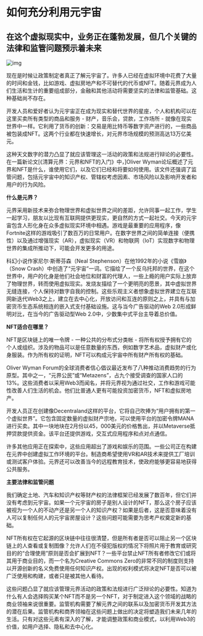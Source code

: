 # 如何充分利用元宇宙


## 在这个虚拟现实中，业务正在蓬勃发展，但几个关键的法律和监管问题预示着未来

![img](https://www.oliverwymanforum.com/future-of-money/2022/may/how-to-make-the-most-out-of-the-metaverse/_jcr_content/banner.coreimg.jpeg/1652730500787/metaverse-image.jpeg)

现在是时候让政策制定者真正了解元宇宙了。许多人已经在虚拟环境中花费了大量的时间和金钱，比如游戏、虚拟房地产和不可替代的代币或NFT。随着元界成为人们生活和生计的重要组成部分，金融和其他活动将需要坚实的法律和监管基础。这种基础尚不存在。

开发人员和爱好者认为元宇宙正在成为现实和替代世界的星座，个人和机构可以在这里买卖所有类型的商品和服务 - 财产，音乐会，贷款，工作场所 - 就像在现实世界中一样。它利用了货币的创新：交易是用比特币等数字资产进行的，一些商品被包装成NFT。这两个行业都在快速增长，对元界市场规模的预测高达13万亿美元。

这种天文数字的潜力凸显了就应该管理这一活动的政策和法规进行辩论的必要性。在一篇新论文[《清算元界：元界和NFT的入门》中，]Oliver Wyman论坛概述了元界和NFT是什么，谁使用它们，以及它们已经和将要如何使用。该文件还强调了监管问题，包括元宇宙中的知识产权、管辖权考虑因素、市场风险以及影响开发者和用户的行为风险。


**什么是元界？**

元界采用新技术来弥合物理世界和虚拟世界之间的差距，允许同事一起工作，学生一起学习，朋友以比现有互联网提供更现实，更自然的方式一起社交。今天的元宇宙包含人形化身在众多虚拟现实环境中相遇。游戏是最重要的应用程序，像Fortnite这样的游戏吸引了数百万的日常用户。在数字世界之间的简单连接（便携性）以及通过增强现实（AR），虚拟现实（VR）和物联网（IoT）实现数字和物理世界的集成所推动下，可能会开发更多的用途。

科幻小说作家尼尔·斯蒂芬森（Neal Stephenson）在他1992年的小说《雪崩》（Snow Crash）中创造了“元宇宙”一词。它描绘了一个反乌托邦的世界，在这个世界中，用户的化身是他们社会地位和财富的代理人，一些上瘾的用户实际上放弃了物理世界，转而使用虚拟现实。发烧友描绘了一个更明亮的愿景，其中虚拟世界无缝连接，个人保持对数字自我的控制。这些乐观主义者想象虚拟世界建立在互联网新迭代Web3之上，建立在去中心化，开放访问和互连的原则之上，并具有与加密货币生态系统相连的嵌入式支付基础设施。这与当今广告驱动的Web 2.0形成鲜明对比，在当今的广告驱动型Web 2.0中，少数集中式平台主导着总价值。

**NFT适合在哪里？**

NFT是区块链上的唯一令牌 - 一种公共的分布式分类帐 - 将所有权授予拥有它的个人或组织。涉及的物品可以是任意数量的东西，例如数字艺术品，虚拟财产或化身服装。作为所有权的证明，NFT可以构成元宇宙中所有财产所有权的基础。

Oliver Wyman Forum的全球消费者信心倡议最近发布了八种推动消费趋势的行为原型。其中之一，“元界公民”或“Metazens”，占九个接受调查的国家人口的13%。这些消费者以采用Web3而闻名，并将元界视为通过社交，工作和游戏可能性改善人们生活的机会。他们比普通人更有可能投资加密货币，NFT和虚拟房地产。

开发人员正在创建像Decentraland这样的平台，它将自己吹捧为“用户拥有的第一个虚拟世界”。它包含固定数量的虚拟财产宗地，可以使用平台的加密令牌MANA进行买卖。其中一块地块在2月份以45，000美元的价格售出，并以Metaverse抵押贷款提供资金。该平台还提供游戏，交互式应用程序和点对点通信。

许多其他应用正在探索中，这些应用超出了游戏和娱乐的范围。一些公司正在构建在元界中创建虚拟工作环境的平台。制造商希望使用VR和AR技术来提供工厂培训或测试客户体验。元界还可以改善当今的远程教育技术，使政府能够更容易地获得公共服务。

**主要法律和监管问题**

我们确定土地、汽车和知识产权等财产权的法律框架已经发展了数百年，但它们并没有考虑到元宇宙。如果一个元宇宙的房子是别人设计的NFT，那么这个房子应该被视为一个人的不动产还是另一个人的知识产权？如果是后者，这是否意味着没有人可以复制任何人的元宇宙房屋设计？这些问题可能需要为思考产权奠定新的基础。

NFT所有权在它起源的区块链中往往很清楚，但是所有者是否可以阻止另一个区块链上的人查看或复制图像？允许人们在不侵犯版权的情况下将照片用于教育或研究目的的“合理使用”原则是否会扩展到NFT？一些平台禁止NFT所有者修改它们或将其用于商业目的，而一个名为Creative Commons Zero的非常不同的制度则支持以开源创新的名义免费使用任何知识产权。出现的权利模式将决定NFT是否可以被广泛使用和构建，或者只是被其他人看待。

这些问题凸显了就应该管理元界活动的政策和法规进行广泛辩论的必要性。知道为什么有人会选择购买某个NFT而不是另一个NFT，对于制定进入这个领域的战略的商业领袖来说很重要。监管机构需要了解元界之间的联系以及加密货币开发其方法的潜在后果。监管机构和商界领袖在这些问题上做出的决定将塑造我们未来几年的生活。只有对这些元素有深入的了解，才能调整政策和商业模式，以利用Web3的价值，如用户选择、隐私和去中心化。
